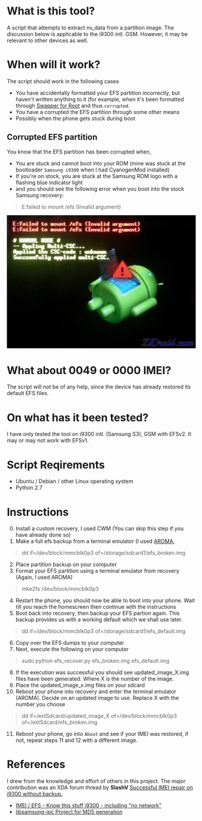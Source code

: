 What is this tool?
==================
A script that attempts to extract nv_data from a 
partition image. 
The discussion below is applicable to the i9300 intl. GSM. 
However, it may be relevant to other devices as well.

When will it work?
==================
The script should work in the following cases
- You have accidentally formatted your EFS partition incorrectly, but haven't written
anything to it (for example, when it's been formatted through 
[Swapper for Root](https://play.google.com/store/apps/details?id=org.azasoft.free.swapper&hl=en) and thus `corrupted`.
- You have a corrupted the EFS partition through some other means
- Possibly when the phone gets stuck during boot 

Corrupted EFS partition
--------------------------------
You know that the EFS partition has been corrupted when,

- You are stuck and cannot boot into your ROM  (mine was stuck at the bootloader `Samsung i9300` when I had CyanogenMod installed)
- If you're on stock, you are stuck at the Samsung ROM logo with a flashing blue indicator light 
- and you should see the following error when you boot into the stock Samsung recovery:

>
> E:failed to mount /efs (Invalid argument)
>

![EFS mount failure](mount_efs.jpg)

What about 0049 or 0000 IMEI?
=============================
The script will not be of any help, since the device has already restored
its default EFS files. 

On what has it been tested?
===========================
I have only tested the tool on i9300 intl. (Samsung S3), GSM
with EFSv2. It may or may not work with EFSv1.

Script Reqirements
==================
- Ubuntu / Debian / other Linux operating system
- Python 2.7

Instructions
=============
0. Install a custom recovery, I used CWM (You can skip this step if you have already done so)
1. Make a full efs backup from a terminal emulator (I used [AROMA](http://forum.xda-developers.com/showthread.php?t=1646108), 
> dd if=/dev/block/mmcblk0p3 of=/storage/sdcard1/efs_broken.img

2. Place partition backup on your computer
3. Format your EFS partition using a terminal emulator from recovery (Again, I used AROMA)
> mke2fs /dev/block/mmcblk0p3

4. Restart the phone, you should now be able to boot into your phone.
   Wait till you reach the homescreen then continue with the instructions
5. Boot back into recovery, then backup your EFS partion again.
This backup provides us with a working default which we shall use later.
> dd if=/dev/block/mmcblk0p3 of=/storage/sdcard1/efs_default.img

6. Copy over the EFS dumps to your computer 
7. Next, execute the following on your computer
> sudo python efs_recover.py efs_broken.img efs_default.img

8. If the execution was successful you should see updated_image_X.img files have been
generated. Where X is the number of the image.
9. Place the updated_image_x.img files on your sdcard
10. Reboot your phone into recovery and enter the terminal emulator (AROMA). Decide on an updated image to
use. Replace X with the number you choose
> dd if=/extSdcard/updated_image_X of=/dev/block/mmcblk0p3 of=/extSdcard/efs_broken.img

11. Reboot your phone, go into `About` and see if your IMEI was restored, if not, repeat steps 11 and 12 with a
different image.

References 
==========
I drew from the knowledge and effort of others in this project. The major contribution was an XDA forum
thread by **SlashV** [Successful IMEI repair on i9300 without backup.](http://forum.xda-developers.com/galaxy-s3/help/successful-imei-repair-i9300-backup-t2544109) 

- [IMEI / EFS - Know this stuff i9300 - including "no network"](http://forum.xda-developers.com/galaxy-s3/general/ref-imei-efs-stuff-i9300-including-t2393289)
- [libsamsung-ipc Project for MD5 generation](https://github.com/ius/libsamsung-ipc) 
